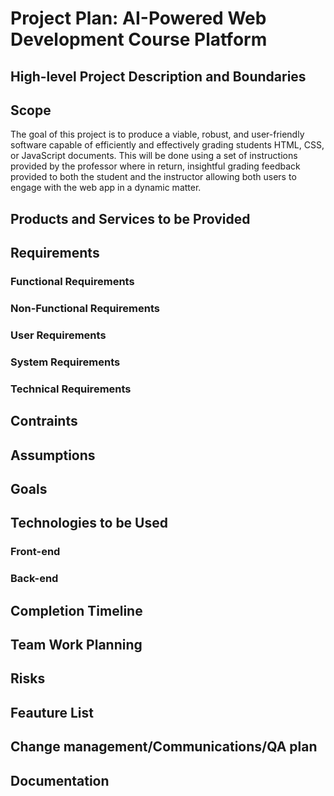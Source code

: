 # Project Plan: AI-Powered Web Development Course Platform

## High-level Project Description and Boundaries

## Scope
The goal of this project is to produce a viable, robust, and user-friendly software capable of efficiently and effectively grading students HTML, CSS, or JavaScript documents. This will be done using a set of instructions provided by the professor where in return, insightful grading feedback provided to both the student and the instructor allowing both users to engage with the web app in a dynamic matter.

## Products and Services to be Provided

## Requirements

### Functional Requirements

### Non-Functional Requirements

### User Requirements

### System Requirements

### Technical Requirements

## Contraints

## Assumptions

## Goals

## Technologies to be Used

### Front-end

### Back-end

## Completion Timeline

## Team Work Planning

## Risks

## Feauture List

## Change management/Communications/QA plan

## Documentation